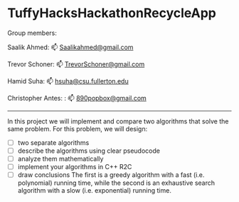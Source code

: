 # TuffyHacksHackathonRecycleApp

Group members:

Saalik Ahmed: 📫 Saalikahmed@gmail.com

Trevor Schoner: 📫 TrevorSchoner@gmail.com

Hamid Suha: 📫 hsuha@csu.fullerton.edu

Christopher Antes: : 📫 890popbox@gmail.com

-------------------------------------------------------------------------------------------------------------------------------------------------------------------

In this project we will implement and compare two algorithms that solve the same problem. 
For this problem, we will design:
- [ ] two separate algorithms
- [ ] describe the algorithms using clear pseudocode
- [ ] analyze them mathematically
- [ ] implement your algorithms in C++
R2C
- [ ] draw conclusions
The first is a greedy algorithm with a fast (i.e. polynomial) running time, while the second is an exhaustive search algorithm with a slow (i.e. exponential) running time.
